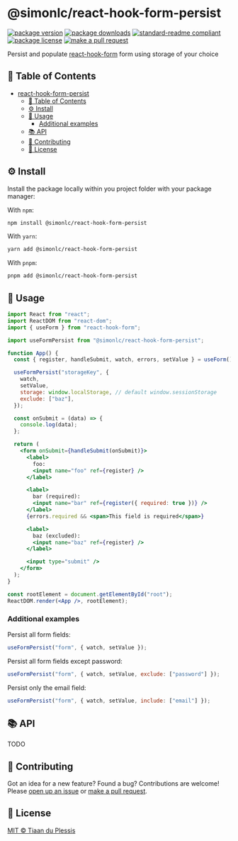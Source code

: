 # @simonlc/react-hook-form-persist

[![package version](https://img.shields.io/npm/v/@simonlc/react-hook-form-persist.svg?style=flat-square)](https://npmjs.org/package/@simonlc/react-hook-form-persist)
[![package downloads](https://img.shields.io/npm/dm/@simonlc/react-hook-form-persist.svg?style=flat-square)](https://npmjs.org/package/@simonlc/react-hook-form-persist)
[![standard-readme compliant](https://img.shields.io/badge/readme%20style-standard-brightgreen.svg?style=flat-square)](https://github.com/RichardLitt/standard-readme)
[![package license](https://img.shields.io/npm/l/@simonlc/react-hook-form-persist.svg?style=flat-square)](https://npmjs.org/package/@simonlc/react-hook-form-persist)
[![make a pull request](https://img.shields.io/badge/PRs-welcome-brightgreen.svg?style=flat-square)](http://makeapullrequest.com)

Persist and populate [react-hook-form](https://react-hook-form.com/) form using storage of your choice

## 📖 Table of Contents

- [react-hook-form-persist](#react-hook-form-persist)
  - [📖 Table of Contents](#-table-of-contents)
  - [⚙️ Install](#️-install)
  - [📖 Usage](#-usage)
    - [Additional examples](#additional-examples)
  - [📚 API](#-api)
  - [💬 Contributing](#-contributing)
  - [🪪 License](#-license)

## ⚙️ Install

Install the package locally within you project folder with your package manager:

With `npm`:

```sh
npm install @simonlc/react-hook-form-persist
```

With `yarn`:

```sh
yarn add @simonlc/react-hook-form-persist
```

With `pnpm`:

```sh
pnpm add @simonlc/react-hook-form-persist
```

## 📖 Usage

```jsx
import React from "react";
import ReactDOM from "react-dom";
import { useForm } from "react-hook-form";

import useFormPersist from "@simonlc/react-hook-form-persist";

function App() {
  const { register, handleSubmit, watch, errors, setValue } = useForm();

  useFormPersist("storageKey", {
    watch,
    setValue,
    storage: window.localStorage, // default window.sessionStorage
    exclude: ["baz"],
  });

  const onSubmit = (data) => {
    console.log(data);
  };

  return (
    <form onSubmit={handleSubmit(onSubmit)}>
      <label>
        foo:
        <input name="foo" ref={register} />
      </label>

      <label>
        bar (required):
        <input name="bar" ref={register({ required: true })} />
      </label>
      {errors.required && <span>This field is required</span>}

      <label>
        baz (excluded):
        <input name="baz" ref={register} />
      </label>

      <input type="submit" />
    </form>
  );
}

const rootElement = document.getElementById("root");
ReactDOM.render(<App />, rootElement);
```

### Additional examples

Persist all form fields:

```js
useFormPersist("form", { watch, setValue });
```

Persist all form fields except password:

```js
useFormPersist("form", { watch, setValue, exclude: ["password"] });
```

Persist only the email field:

```js
useFormPersist("form", { watch, setValue, include: ["email"] });
```

## 📚 API

TODO

## 💬 Contributing

Got an idea for a new feature? Found a bug? Contributions are welcome! Please [open up an issue](https://github.com/simonlc/react-hook-form-persist/issues) or [make a pull request](https://makeapullrequest.com/).

## 🪪 License

[MIT © Tiaan du Plessis](./LICENSE)
